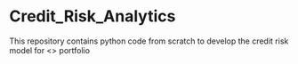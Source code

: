 # Credit_Risk_Analytics
This repository contains python code from scratch to develop the credit risk model for &lt;> portfolio
